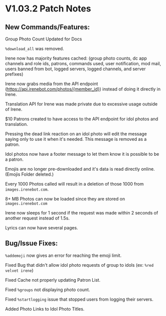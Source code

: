# **V1.03.2 Patch Notes**  

## **New Commands/Features:**  
Group Photo Count Updated for Docs  

`%download_all` was removed.  

Irene now has majority features cached: (group photo counts, dc app channels and role ids, patrons, commands used, user notification, mod mail, users banned from bot, logged servers, logged channels, and server prefixes)  

Irene now grabs media from the API endpoint (https://api.irenebot.com/photos/{member_id}) instead of doing it directly in Irene.  

Translation API for Irene was made private due to excessive usage outside of Irene.  

$10 Patrons created to have access to the API endpoint for idol photos and translation.  

Pressing the dead link reaction on an idol photo will edit the message saying only to use it when it's needed. This message is removed as a patron.  

Idol photos now have a footer message to let them know it is possible to be a patron.  

Emojis are no longer pre-downloaded and it's data is read directly online. (Emojis Folder deleted.)  

Every 1000 Photos called will result in a deletion of those 1000 from `images.irenebot.com`.  

8+ MB Photos can now be loaded since they are stored on `images.irenebot.com`  

Irene now sleeps for 1 second if the request was made within 2 seconds of another request instead of 1.5s.  

Lyrics can now have several pages.  



## **Bug/Issue Fixes:**  
`%addemoji` now gives an error for reaching the emoji limit.  

Fixed Bug that didn't allow idol photo requests of group to idols (ex: `%red velvet irene`)  

Fixed Cache not properly updating Patron List.  

Fixed `%groups` not displaying photo count.  

Fixed `%startlogging` issue that stopped users from logging their servers.  

Added Photo Links to Idol Photo Titles.  



